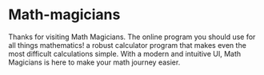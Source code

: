 # Math-magicians
Thanks for visiting Math Magicians. The online program you should use for all things mathematics! a robust calculator program that makes even the most difficult calculations simple. With a modern and intuitive UI, Math Magicians is here to make your math journey easier.
